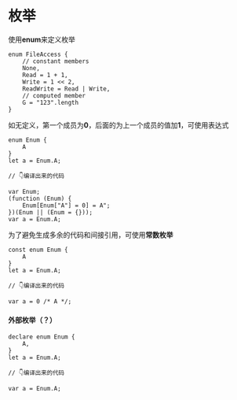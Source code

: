# 枚举

使用**enum**来定义枚举

	enum FileAccess {
	    // constant members
	    None,
	    Read = 1 + 1,
	    Write = 1 << 2,
	    ReadWrite = Read | Write,
	    // computed member
	    G = "123".length
	}

如无定义，第一个成员为**0**，后面的为上一个成员的值加**1**，可使用表达式

	enum Enum {
	    A
	}
	let a = Enum.A;

	// 👇编译出来的代码

	var Enum;
	(function (Enum) {
	    Enum[Enum["A"] = 0] = A";
	})(Enum || (Enum = {}));
	var a = Enum.A;

为了避免生成多余的代码和间接引用，可使用**常数枚举**

	const enum Enum {
	    A
	}
	let a = Enum.A;

	// 👇编译出来的代码

	var a = 0 /* A */;

#### 外部枚举（？）

	declare enum Enum {
	    A,
	}
	let a = Enum.A;

	// 👇编译出来的代码

	var a = Enum.A;
